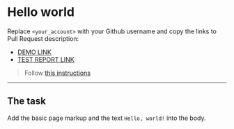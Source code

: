 # Hello world
Replace `<your_account>` with your Github username and copy the links to Pull Request description:
- [DEMO LINK](https://Vikuwa88.github.io/layout_hello-world/)
- [TEST REPORT LINK](https://Vikuwa88.github.io/layout_hello-world/report/html_report/)

> Follow [this instructions](https://mate-academy.github.io/layout_task-guideline/#how-to-solve-the-layout-tasks-on-github)
___

## The task 
Add the basic page markup and the text `Hello, world!` into the body.
